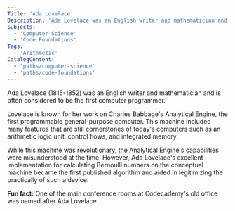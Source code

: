 ```yaml
---
Title: 'Ada Lovelace'
Description: 'Ada Lovelace was an English writer and mathematician and is often considered to be the first computer programmer. Lovelace is known for her work on Charles Babbages Analytical Engine, the first programmable general-purpose computer.'
Subjects:
  - 'Computer Science'
  - 'Code Foundations'
Tags:
  - 'Arithmetic'
CatalogContent:
  - 'paths/computer-science'
  - 'paths/code-foundations'
---
```


Ada Lovelace (1815-1852) was an English writer and mathematician and is often considered to be the first computer programmer.

Lovelace is known for her work on Charles Babbage's Analytical Engine, the first programmable general-purpose computer. This machine included many features that are still cornerstones of today's computers such as an arithmetic logic unit, control flows, and integrated memory.

While this machine was revolutionary, the Analytical Engine's capabilities were misunderstood at the time. However, Ada Lovelace's excellent implementation for calculating Bernoulli numbers on the conceptual machine became the first published algorithm and aided in legitimizing the practically of such a device.

**Fun fact:** One of the main conference rooms at Codecademy's old office was named after Ada Lovelace.
